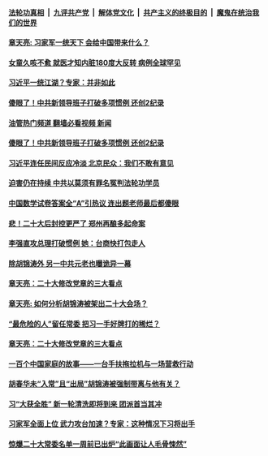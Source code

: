 ####  [法轮功真相](../../../../basic/blob/master/README.md?t=10250431) &nbsp;|&nbsp; [九评共产党](../../../../9ping.md/blob/master/README.md?t=10250431) &nbsp;|&nbsp; [解体党文化](../../../../jtdwh.md/blob/master/README.md?t=10250431)  &nbsp;|&nbsp; [共产主义的终极目的](../../../../gczydzjmd.md/blob/master/README.md?t=10250431) &nbsp;|&nbsp; [魔鬼在统治我们的世界](../../../../mgztzwmdsj.md/blob/master/README.md?t=10250431) 

#### [章天亮: 习家军一统天下 会给中国带来什么？](../pages/soh5/665061.md?t=10250431) 
#### [女童久咳不愈 就医才知内脏180度大反转 病例全球罕见](../pages/soh5/665064.md?t=10250431) 
#### [习近平一统江湖？专家：并非如此](../pages/soh5/665049.md?t=10250431) 
#### [傻眼了！中共新领导班子打破多项惯例 还创2纪录](../pages/soh5/665046.md?t=10250431) 
#### [油管热门频道 翻墙必看视频 新闻](http://209.250.226.216:81/youtube.html?10250431)
#### [傻眼了！中共新领导班子打破多项惯例 还创2纪录](../pages/soh5/665046.md?t=10250431) 
#### [习近平连任民间反应冷淡 北京民众：我们不敢有意见](../pages/soh5/665004.md?t=10250431) 
#### [迫害仍在持续 中共以莫须有罪名冤判法轮功学员](../pages/soh5/665016.md?t=10250431) 
#### [中国数学试卷答案全“A”引热议 连出题老师最后都傻眼](../pages/soh5/664998.md?t=10250431) 
#### [悲！二十大后封控更严了 郑州再酿多起命案](../pages/soh5/664995.md?t=10250431) 
#### [李强直攻总理打破惯例 她：台商快打包走人](../pages/soh5/664935.md?t=10250431) 
#### [除胡锦涛外 另一中共元老也曝诡异一幕](../pages/soh5/664932.md?t=10250431) 
#### [章天亮：二十大修改党章的三大看点](../pages/soh5/664809.md?t=10250431) 
#### [章天亮: 如何分析胡锦涛被架出二十大会场？](../pages/soh5/664857.md?t=10250431) 
#### [“最危险的人”留任常委 把习一手好牌打的稀烂？](../pages/soh5/664869.md?t=10250431) 
#### [章天亮：二十大修改党章的三大看点](../pages/soh5/664863.md?t=10250431) 
#### [一百个中国家庭的故事——一台手扶拖拉机与一场营救行动](../pages/soh5/664854.md?t=10250431) 
#### [胡春华未“入常”且“出局”胡锦涛被强制带离与他有关？](../pages/soh5/664842.md?t=10250431) 
#### [习“大获全胜” 新一轮清洗即将到来 团派首当其冲](../pages/soh5/664824.md?t=10250431) 
#### [习家军全面上位 武力攻台加速？专家：这种情况下习将出手](../pages/soh5/664821.md?t=10250431) 
#### [惊爆二十大常委名单一周前已出炉“此画面让人毛骨悚然”](../pages/soh5/664797.md?t=10250431) 
<img src='http://gfw-breaker.win/goodnews/indexes/soh5.md' width='0px' height='0px'/>
